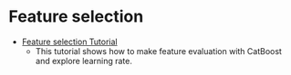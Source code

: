 # Feature selection
* [Feature selection Tutorial](feature_selection/eval_tutorial.ipynb)
    * This tutorial shows how to make feature evaluation with CatBoost and explore learning rate.